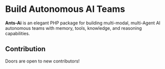 #  Build Autonomous AI Teams 

**Ants-Ai** is an elegant PHP package for building multi-modal, multi-Agent AI autonomous teams with memory, tools, knowledge, and reasoning capabilities. 

## Contribution

Doors are open to new contributors!

